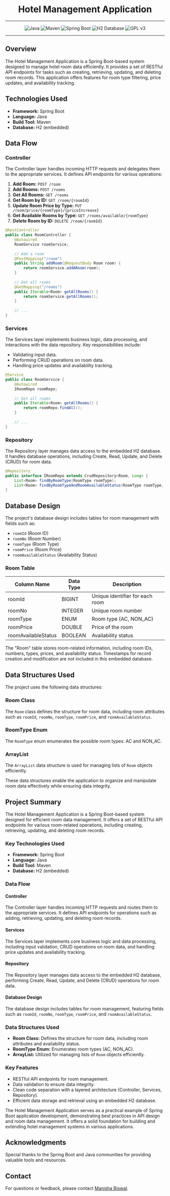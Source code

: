 # <h1 align="center"> Hotel Management Application </h1>
___ 
<p align="center">
<img alt="Java" src="https://img.shields.io/badge/Java->=8-darkblue.svg" />
<img alt="Maven" src="https://img.shields.io/badge/maven-4.0-brightgreen.svg" />
<img alt="Spring Boot" src="https://img.shields.io/badge/Spring Boot-3.1.3-brightgreen.svg" />
<img alt="H2 Database" src="https://img.shields.io/badge/H2%20Database-embedded-orange.svg" />
<img alt = "GPL v3" src="https://img.shields.io/badge/License-GPLv3-blue.svg" />
</p>
 
 
---
 
<p align="left">
 
## Overview
 
The Hotel Management Application is a Spring Boot-based system designed to manage hotel room data efficiently. It provides a set of RESTful API endpoints for tasks such as creating, retrieving, updating, and deleting room records. This application offers features for room type filtering, price updates, and availability tracking.
 
## Technologies Used
 
- **Framework:** Spring Boot
- **Language:** Java
- **Build Tool:** Maven
- **Database:** H2 (embedded)
 
## Data Flow
 
### Controller
 
The Controller layer handles incoming HTTP requests and delegates them to the appropriate services. It defines API endpoints for various operations:
 
1. **Add Room:** `POST /room`
2. **Add Rooms:** `POST /rooms`
3. **Get All Rooms:** `GET /rooms`
4. **Get Room by ID:** `GET /room/{roomId}`
5. **Update Room Price by Type:** `PUT /room/price/{roomType}/{priceIncrease}`
6. **Get Available Rooms by Type:** `GET /rooms/available/{roomType}`
7. **Delete Room by ID:** `DELETE /room/{roomId}`
 
```java
@RestController
public class RoomController {
    @Autowired
    RoomService roomService;
 
    // Add a room
    @PostMapping("/room")
    public String addRoom(@RequestBody Room room) {
        return roomService.addARoom(room);
    }
 
    // Get all rooms
    @GetMapping("/rooms")
    public Iterable<Room> getAllRooms() {
        return roomService.getAllRooms();
    }
 
    // ...
}
```
 
### Services
 
The Services layer implements business logic, data processing, and interactions with the data repository. Key responsibilities include:
 
- Validating input data.
- Performing CRUD operations on room data.
- Handling price updates and availability tracking.
 
```java
@Service
public class RoomService {
    @Autowired
    IRoomRepo roomRepo;
 
    // Get all rooms
    public Iterable<Room> getAllRooms() {
        return roomRepo.findAll();
    }
 
    // ...
}
```
 
### Repository
 
The Repository layer manages data access to the embedded H2 database. It handles database operations, including Create, Read, Update, and Delete (CRUD) for room data.
 
```java
@Repository
public interface IRoomRepo extends CrudRepository<Room, Long> {
    List<Room> findByRoomType(RoomType roomType);
    List<Room> findByRoomTypeAndRoomAvailableStatus(RoomType roomType, boolean availableStatus);
}
```
 
## Database Design
 
The project's database design includes tables for room management with fields such as:
 
- `roomId` (Room ID)
- `roomNo` (Room Number)
- `roomType` (Room Type)
- `roomPrice` (Room Price)
- `roomAvailableStatus` (Availability Status)
 
### Room Table
 
| Column Name          | Data Type    | Description                     |
| -------------------- | ------------ | ------------------------------- |
| roomId               | BIGINT       | Unique identifier for each room |
| roomNo               | INTEGER      | Unique room number              |
| roomType             | ENUM         | Room type (AC, NON_AC)          |
| roomPrice            | DOUBLE       | Price of the room               |
| roomAvailableStatus  | BOOLEAN      | Availability status             |
 
The "Room" table stores room-related information, including room IDs, numbers, types, prices, and availability status. Timestamps for record creation and modification are not included in this embedded database.
 
## Data Structures Used
 
The project uses the following data structures:
 
### Room Class
 
The `Room` class defines the structure for room data, including room attributes such as `roomId`, `roomNo`, `roomType`, `roomPrice`, and `roomAvailableStatus`.
 
### RoomType Enum
 
The `RoomType` enum enumerates the possible room types: AC and NON_AC.
 
### ArrayList
 
The `ArrayList` data structure is used for managing lists of `Room` objects efficiently.
 
These data structures enable the application to organize and manipulate room data effectively while ensuring data integrity.
 
## Project Summary
 
The Hotel Management Application is a Spring Boot-based system designed for efficient room data management. It offers a set of RESTful API endpoints for various room-related operations, including creating, retrieving, updating, and deleting room records.
 
### Key Technologies Used
 
- **Framework:** Spring Boot
- **Language:** Java
- **Build Tool:** Maven
- **Database:** H2 (embedded)
 
### Data Flow
 
#### Controller
 
The Controller layer handles incoming HTTP requests and routes them to the appropriate services. It defines API endpoints for operations such as adding, retrieving, updating, and deleting room records.
 
#### Services
 
The Services layer implements core business logic and data processing, including input validation, CRUD operations on room data, and handling price updates and availability tracking.
 
#### Repository
 
The Repository layer manages data access to the embedded H2 database, performing Create, Read, Update, and Delete (CRUD) operations for room data.
 
#### Database Design
 
The database design includes tables for room management, featuring fields such as `roomId`, `roomNo`, `roomType`, `roomPrice`, and `roomAvailableStatus`.
 
### Data Structures Used
 
- **Room Class:** Defines the structure for room data, including room attributes and availability status.
- **RoomType Enum:** Enumerates room types (AC, NON_AC).
- **ArrayList:** Utilized for managing lists of `Room` objects efficiently.
 
### Key Features
 
- RESTful API endpoints for room management.
- Data validation to ensure data integrity.
- Clean code separation with a layered architecture (Controller, Services, Repository).
- Efficient data storage and retrieval using an embedded H2 database.
 
The Hotel Management Application serves as a practical example of Spring Boot application development, demonstrating best practices in API design and room data management. It offers a solid foundation for building and extending hotel management systems in various applications.
 

 
<!-- Acknowledgments -->
## Acknowledgments
Special thanks to the Spring Boot and Java communities for providing valuable tools and resources.
 
<!-- Contact -->
## Contact
For questions or feedback, please contact [Manisha Biswal](mailto:manishabiswal0227@gmail.com).
 
